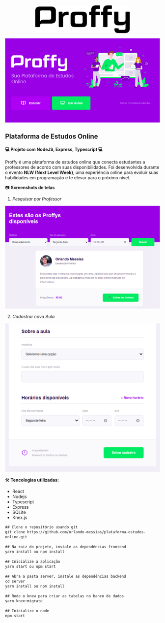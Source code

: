<p align="center">
  <img alt="Proffy" src="/src/assets/images/logo2.svg" height="90px">
</p>
<p align="center">
  <img alt="Proffy" src="/src/assets/images/layout02.png">
</p>

## Plataforma de Estudos Online

#### :computer: Projeto com NodeJS, Express, Typescript  :computer:

Proffy é uma plataforma de estudos online que conecta estudantes a professores de acordo com suas disponibilidades. Foi desenvolvida durante o evento **NLW (Next Level Week)**, uma experiência online para evoluir suas habilidades em programação e te elevar para o próximo nível.

:camera: **Screenshots de telas**

1. *Pesquisar por Professor*
<p align="center"><img src="src/assets/images/seek-teacher.png"></p>

2. *Cadastrar nova Aula*
<p align="center"><img src="src/assets/images/register-class.png"></p>

:hammer_and_wrench: **Tencologias utilizadas:**
- React
- Nodejs
- Typescript
- Express
- SQLite
- Knex.js

```
## Clone o repositório usando git
git clone https://github.com/orlando-messias/plataforma-estudos-online.git

## Na raiz do projeto, instale as dependências frontend
yarn install ou npm install

## Inicialize a aplicação
yarn start ou npm start

## Abra a pasta server, instale as dependências backend
cd server
yarn install ou npm install

## Rode o knew para criar as tabelas no banco de dados
yarn knex:migrate

## Inicialize o node
npm start
```
